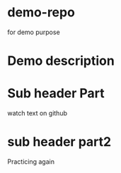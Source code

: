 # demo-repo
for demo purpose
# Demo description


# Sub header Part
watch text on github

# sub header part2
Practicing again